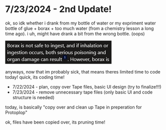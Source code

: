 # 7/23/2024 - 2nd Update!

ok, so idk whether i drank from my bottle of water or my expriment water bottle of glue + borax + too much water (from a chemistry lesson a long time ago). i uh, might have drank a bit from the wrong bottle. (oops)

![uhhh](</updatelogs/images/072024/07232024 - 1.png>)

anyways, now that im probably sick, that means theres limited time to code today! quick, its coding time!

- 7/22/2024 - plan, copy over Tape files, basic UI design (try to finalize!!!)
- 7/23/2024 - remove unnecessary tape files (only basic UI and code structure is needed)

today, is basically "copy over and clean up Tape in preperation for Protoplop"

ok, files have been copied over, its pruning time!